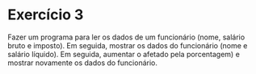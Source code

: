 # Exercício 3 
Fazer um programa para ler os dados de um funcionário (nome, salário bruto e imposto). Em seguida, mostrar os dados do funcionário (nome e salário líquido). Em seguida, aumentar o afetado pela porcentagem) e mostrar novamente os dados do funcionário.
